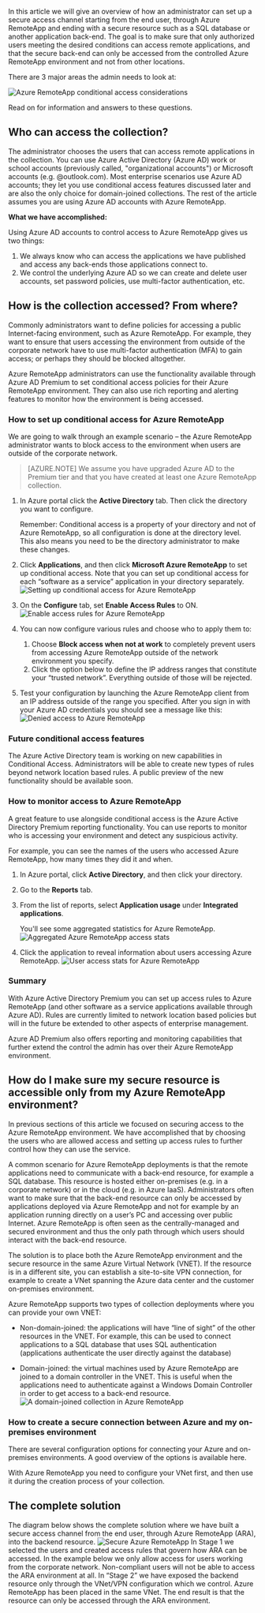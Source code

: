 
<properties 
    pageTitle=" Title: Securing access to Azure RemoteApp, and beyond | Microsoft Azure"
	description="Learn how secure access to Azure RemoteApp by using conditional access in Azure Active Directory"
	services="remoteapp"
	documentationCenter="" 
	authors="piotrci" 
	manager="mbaldwin" />

<tags 
    ms.service="remoteapp" 
    ms.workload="compute" 
    ms.tgt_pltfrm="na" 
    ms.devlang="na" 
    ms.topic="article" 
    ms.date="12/17/2015" 
    ms.author="elizapo" />



In this article we will give an overview of how an administrator can set up a secure access channel starting from the end user, through Azure RemoteApp and ending with a secure resource such as a SQL database or another application back-end. The goal is to make sure that only authorized users meeting the desired conditions can access remote applications, and that the secure back-end can only be accessed from the controlled Azure RemoteApp environment and not from other locations.

There are 3 major areas the admin needs to look at:

![Azure RemoteApp conditional access considerations](./media/remoteapp-secureaccess/ra-secureoverview.png)

Read on for information and answers to these questions.

## Who can access the collection?
The administrator chooses the users that can access remote applications in the collection. You can use Azure Active Directory (Azure AD) work or school accounts (previously called, "organizational accounts") or Microsoft accounts (e.g. @outlook.com). Most enterprise scenarios use Azure AD accounts; they let you use conditional access features discussed later and are also the only choice for domain-joined collections. The rest of the article assumes you are using Azure AD accounts with Azure RemoteApp.

**What we have accomplished:**

Using Azure AD accounts to control access to Azure RemoteApp gives us two things:

1.	We always know who can access the applications we have published and access any back-ends those applications connect to.
2.	We control the underlying Azure AD so we can create and delete user accounts, set password policies, use multi-factor authentication, etc. 

## How is the collection accessed? From where?
Commonly administrators want to define policies for accessing a public Internet-facing environment, such as Azure RemoteApp. For example, they want to ensure that users accessing the environment from outside of the corporate network have to use multi-factor authentication (MFA) to gain access; or perhaps they should be blocked altogether.

Azure RemoteApp administrators can use the functionality available through Azure AD Premium to set conditional access policies for their Azure RemoteApp environment. They can also use rich reporting and alerting features to monitor how the environment is being accessed.

### How to set up conditional access for Azure RemoteApp
We are going to walk through an example scenario – the Azure RemoteApp administrator wants to block access to the environment when users are outside of the corporate network.

>[AZURE.NOTE] We assume you have upgraded Azure AD to the Premium tier and that you have created at least one Azure RemoteApp collection.

1.	In Azure portal click the **Active Directory** tab. Then click the directory you want to configure.

	Remember: Conditional access is a property of your directory and not of Azure RemoteApp, so all configuration is done at the directory level. This also means you need to be the directory administrator to make these changes.

2.	Click **Applications**, and then click **Microsoft Azure RemoteApp** to set up conditional access. Note that you can set up conditional access for each “software as a service” application in your directory separately.
![Setting up conditional access for Azure RemoteApp](./media/remoteapp-secureaccess/ra-conditionalaccessscreen.png)
 

3.	On the **Configure** tab, set **Enable Access Rules** to ON.
![Enable access rules for Azure RemoteApp](./media/remoteapp-secureaccess/ra-enableaccessrules.png)
 

4.	You can now configure various rules and choose who to apply them to:

	1. Choose **Block access when not at work** to completely prevent users from accessing Azure RemoteApp outside of the network environment you specify.
	2. Click the option below to define the IP address ranges that constitute your “trusted network”. Everything outside of those will be rejected.

5.	Test your configuration by launching the Azure RemoteApp client from an IP address outside of the range you specified. After you sign in with your Azure AD credentials you should see a message like this:
![Denied access to Azure RemoteApp](./media/remoteapp-secureaccess/ra-accessdenied.png)
 

### Future conditional access features 
The Azure Active Directory team is working on new capabilities in Conditional Access. Administrators will be able to create new types of rules beyond network location based rules. A public preview of the new functionality should be available soon.

### How to monitor access to Azure RemoteApp
A great feature to use alongside conditional access is the Azure Active Directory Premium reporting functionality. You can use reports to monitor who is accessing your environment and detect any suspicious activity.

For example, you can see the names of the users who accessed Azure RemoteApp, how many times they did it and when.

1.	In Azure portal, click **Active Directory**, and then click your directory.

2.	Go to the **Reports** tab.

3.	From the list of reports, select **Application usage** under **Integrated applications**.

	You'll see some aggregated statistics for Azure RemoteApp. 
![Aggregated Azure RemoteApp access stats](./media/remoteapp-secureaccess/ra-accessstats.png)
 
5.	Click the application to reveal information about users accessing Azure RemoteApp.
![User access stats for Azure RemoteApp](./media/remoteapp-secureaccess/ra-userstats.png)
 
### Summary
With Azure Active Directory Premium you can set up access rules to Azure RemoteApp (and other software as a service applications available through Azure AD). Rules are currently limited to network location based policies but will in the future be extended to other aspects of enterprise management.

Azure AD Premium also offers reporting and monitoring capabilities that further extend the control the admin has over their Azure RemoteApp environment.

## How do I make sure my secure resource is accessible only from my Azure RemoteApp environment?
In previous sections of this article we focused on securing access to the Azure RemoteApp environment. We have accomplished that by choosing the users who are allowed access and setting up access rules to further control how they can use the service.

A common scenario for Azure RemoteApp deployments is that the remote applications need to communicate with a back-end resource, for example a SQL database. This resource is hosted either on-premises (e.g. in a corporate network) or in the cloud (e.g. in Azure IaaS). Administrators often want to make sure that the back-end resource can only be accessed by applications deployed via Azure RemoteApp and not for example by an application running directly on a user’s PC and accessing over public Internet. Azure RemoteApp is often seen as the centrally-managed and secured environment and thus the only path through which users should interact with the back-end resource.

The solution is to place both the Azure RemoteApp environment and the secure resource in the same Azure Virtual Network (VNET). If the resource is in a different site, you can establish a site-to-site VPN connection, for example to create a VNet spanning the Azure data center and the customer on-premises environment.

Azure RemoteApp supports two types of collection deployments where you can provide your own VNET:

-	Non-domain-joined: the applications will have “line of sight” of the other resources in the VNET. For example, this can be used to connect applications to a SQL database that uses SQL authentication (applications authenticate the user directly against the database)

-	Domain-joined: the virtual machines used by Azure RemoteApp are joined to a domain controller in the VNET. This is useful when the applications need to authenticate against a Windows Domain Controller in order to get access to a back-end resource.
![A domain-joined collection in Azure RemoteApp](./media/remoteapp-secureaccess/ra-domainjoined.png)
 
### How to create a secure connection between Azure and my on-premises environment
There are several configuration options for connecting your Azure and on-premises environments. A good overview of the options is available here.

With Azure RemoteApp you need to configure your VNet first, and then use it during the creation process of your collection. 

## The complete solution
The diagram below shows the complete solution where we have built a secure access channel from the end user, through Azure RemoteApp (ARA), into the backend resource.
![Secure Azure RemoteApp](./media/remoteapp-secureaccess/ra-conditionalenvironment.png)
In Stage 1 we selected the users and created access rules that govern how ARA can be accessed. In the example below we only allow access for users working from the corporate network. Non-compliant users will not be able to access the ARA environment at all.
In “Stage 2” we have exposed the backend resource only through the VNet/VPN configuration which we control. Azure RemoteApp has been placed in the same VNet. The end result is that the resource can only be accessed through the ARA environment.


